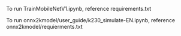 To run TrainMobileNetV1.ipynb, reference requirements.txt

To run onnx2kmodel/user_guide/k230_simulate-EN.ipynb, reference onnx2kmodel/requierments.txt
